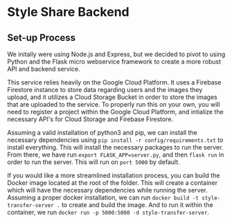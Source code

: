 # Style Share Backend

## Set-up Process

We initally were using Node.js and Express, but we decided to pivot to using Python and the Flask micro webservice framework to create a more robust API and backend service. 

This service relies heavily on the Google Cloud Platform. It uses a Firebase Firestore instance to store data regarding users and the images they upload, and it utilizes a Cloud Storage Bucket in order to store the images that are uploaded to the service. To properly run this on your own, you will need to register a project within the Google Cloud Platform, and intialize the necessary API's for Cloud Storage and Firebase Firestore. 

Assuming a valid installation of python3 and pip, we can install the necessary dependencies using ``pip install -r config/requirements.txt`` to install everything. This will install the necessary packages to run the server. From there, we have run ``export FLASK_APP=server.py``, and then ``flask run`` in order to run the server. This will run on ``port 5000`` by default. 

If you would like a more streamlined installation process, you can build the Docker image located at the root of the folder. This will create a container which will have the necessary dependencies while running the server. Assuming a proper docker installation, we can run ``docker build -t style-transfer-server .`` to create and build the image. And to run it within the container, we run ``docker run -p 5000:5000 -d style-transfer-server``.